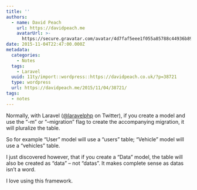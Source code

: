 ```yaml
---
title: ''
authors:
  - name: David Peach
    url: https://davidpeach.me
    avatarUrl: >-
      https://secure.gravatar.com/avatar/4d7faf5eee1f055a85788c44936b8995eaab6dfb004e7854ec747ccb272e91ee?s=96&d=mm&r=g
date: 2015-11-04T22:47:00.000Z
metadata:
  categories:
    - Notes
  tags:
    - Laravel
  uuid: 11ty/import::wordpress::https://davidpeach.co.uk/?p=38721
  type: wordpress
  url: https://davidpeach.me/2015/11/04/38721/
tags:
  - notes
---
```

Normally, with Laravel ([@laravelphp](https://twitter.com/laravelphp) on Twitter), if you create a model and use the “-m” or “–migration” flag to create the accompanying migration, it will pluralize the table.

So for example “User” model will use a “users” table; “Vehicle” model will use a “vehicles” table.

I just discovered however, that if you create a “Data” model, the table will also be created as “data” – not “datas”. It makes complete sense as datas isn’t a word.

I love using this framework.